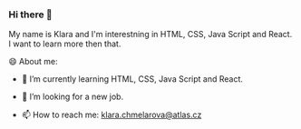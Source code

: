 ### Hi there 👋


My name is Klara and I'm interestning in HTML, CSS, Java Script and React. I want to learn more then that.

😄 About me:

- 🌱 I’m currently learning HTML, CSS, Java Script and React.

- 🧡 I’m looking for a new job.

- 📫 How to reach me: klara.chmelarova@atlas.cz


